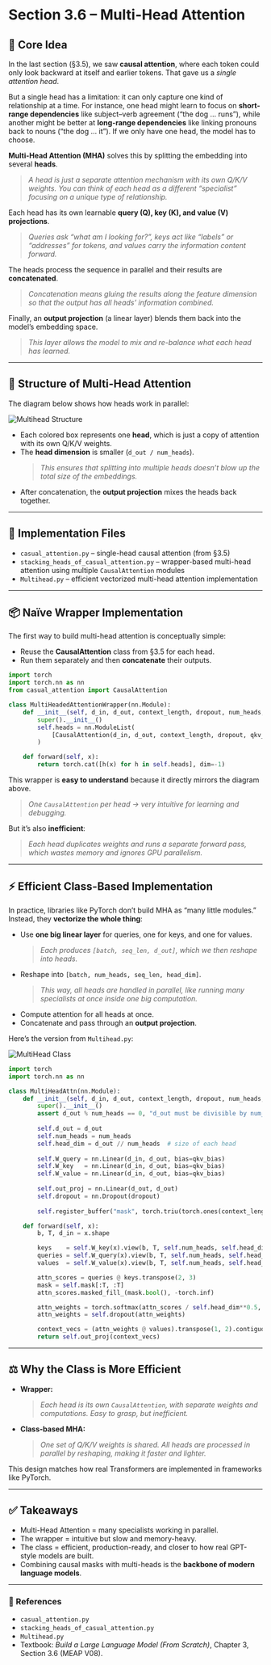 # Section 3.6 – Multi-Head Attention

## 🔑 Core Idea
In the last section (§3.5), we saw **causal attention**, where each token could only look backward at itself and earlier tokens. That gave us a *single attention head*.  

But a single head has a limitation: it can only capture one kind of relationship at a time. For instance, one head might learn to focus on **short-range dependencies** like subject–verb agreement (“the dog … runs”), while another might be better at **long-range dependencies** like linking pronouns back to nouns (“the dog … it”). If we only have one head, the model has to choose.  

**Multi-Head Attention (MHA)** solves this by splitting the embedding into several **heads**.  
> *A head is just a separate attention mechanism with its own Q/K/V weights. You can think of each head as a different “specialist” focusing on a unique type of relationship.*  

Each head has its own learnable **query (Q), key (K), and value (V) projections**.  
> *Queries ask “what am I looking for?”, keys act like “labels” or “addresses” for tokens, and values carry the information content forward.*  

The heads process the sequence in parallel and their results are **concatenated**.  
> *Concatenation means gluing the results along the feature dimension so that the output has all heads’ information combined.*  

Finally, an **output projection** (a linear layer) blends them back into the model’s embedding space.  
> *This layer allows the model to mix and re-balance what each head has learned.*  

---

## 📖 Structure of Multi-Head Attention

The diagram below shows how heads work in parallel:

![Multihead Structure](./images/multihead%20structure%20example%20.png)

- Each colored box represents one **head**, which is just a copy of attention with its own Q/K/V weights.  
- The **head dimension** is smaller (`d_out / num_heads`).  
  > *This ensures that splitting into multiple heads doesn’t blow up the total size of the embeddings.*  
- After concatenation, the **output projection** mixes the heads back together.  

---

## 📂 Implementation Files
- `casual_attention.py` – single-head causal attention (from §3.5)  
- `stacking_heads_of_casual_attention.py` – wrapper-based multi-head attention using multiple `CausalAttention` modules  
- `Multihead.py` – efficient vectorized multi-head attention implementation  

---

## 📦 Naïve Wrapper Implementation

The first way to build multi-head attention is conceptually simple:  
- Reuse the **CausalAttention** class from §3.5 for each head.  
- Run them separately and then **concatenate** their outputs.  

```python
import torch
import torch.nn as nn
from casual_attention import CausalAttention 

class MultiHeadedAttentionWrapper(nn.Module):
    def __init__(self, d_in, d_out, context_length, dropout, num_heads, qkv_bias=False):
        super().__init__()
        self.heads = nn.ModuleList(
            [CausalAttention(d_in, d_out, context_length, dropout, qkv_bias) for _ in range(num_heads)]
        )

    def forward(self, x):
        return torch.cat([h(x) for h in self.heads], dim=-1)
```

This wrapper is **easy to understand** because it directly mirrors the diagram above.  
> *One `CausalAttention` per head → very intuitive for learning and debugging.*  

But it’s also **inefficient**:  
> *Each head duplicates weights and runs a separate forward pass, which wastes memory and ignores GPU parallelism.*  

---

## ⚡ Efficient Class-Based Implementation

In practice, libraries like PyTorch don’t build MHA as “many little modules.” Instead, they **vectorize the whole thing**:  

- Use **one big linear layer** for queries, one for keys, and one for values.  
  > *Each produces `[batch, seq_len, d_out]`, which we then reshape into heads.*  
- Reshape into `[batch, num_heads, seq_len, head_dim]`.  
  > *This way, all heads are handled in parallel, like running many specialists at once inside one big computation.*  
- Compute attention for all heads at once.  
- Concatenate and pass through an **output projection**.  

Here’s the version from `Multihead.py`:

![MultiHead Class](./images/Multiheaded%20Attenion%20Class.png)

```python
import torch
import torch.nn as nn

class MultiHeadAttn(nn.Module):
    def __init__(self, d_in, d_out, context_length, dropout, num_heads, qkv_bias=False):
        super().__init__()
        assert d_out % num_heads == 0, "d_out must be divisible by num_heads"
        
        self.d_out = d_out
        self.num_heads = num_heads
        self.head_dim = d_out // num_heads  # size of each head
        
        self.W_query = nn.Linear(d_in, d_out, bias=qkv_bias)
        self.W_key   = nn.Linear(d_in, d_out, bias=qkv_bias)
        self.W_value = nn.Linear(d_in, d_out, bias=qkv_bias)
        
        self.out_proj = nn.Linear(d_out, d_out)
        self.dropout = nn.Dropout(dropout)
        
        self.register_buffer("mask", torch.triu(torch.ones(context_length, context_length), diagonal=1))

    def forward(self, x):
        b, T, d_in = x.shape

        keys    = self.W_key(x).view(b, T, self.num_heads, self.head_dim).transpose(1, 2)
        queries = self.W_query(x).view(b, T, self.num_heads, self.head_dim).transpose(1, 2)
        values  = self.W_value(x).view(b, T, self.num_heads, self.head_dim).transpose(1, 2)

        attn_scores = queries @ keys.transpose(2, 3)
        mask = self.mask[:T, :T]
        attn_scores.masked_fill_(mask.bool(), -torch.inf)

        attn_weights = torch.softmax(attn_scores / self.head_dim**0.5, dim=-1)
        attn_weights = self.dropout(attn_weights)

        context_vecs = (attn_weights @ values).transpose(1, 2).contiguous().view(b, T, self.d_out)
        return self.out_proj(context_vecs)
```

---

## ⚖️ Why the Class is More Efficient
- **Wrapper:**  
  > *Each head is its own `CausalAttention`, with separate weights and computations. Easy to grasp, but inefficient.*  

- **Class-based MHA:**  
  > *One set of Q/K/V weights is shared. All heads are processed in parallel by reshaping, making it faster and lighter.*  

This design matches how real Transformers are implemented in frameworks like PyTorch.  

---

## ✅ Takeaways
- Multi-Head Attention = many specialists working in parallel.  
- The wrapper = intuitive but slow and memory-heavy.  
- The class = efficient, production-ready, and closer to how real GPT-style models are built.  
- Combining causal masks with multi-heads is the **backbone of modern language models**.  

---

### 🔗 References
- `casual_attention.py`  
- `stacking_heads_of_casual_attention.py`  
- `Multihead.py`  
- Textbook: *Build a Large Language Model (From Scratch)*, Chapter 3, Section 3.6 (MEAP V08).
